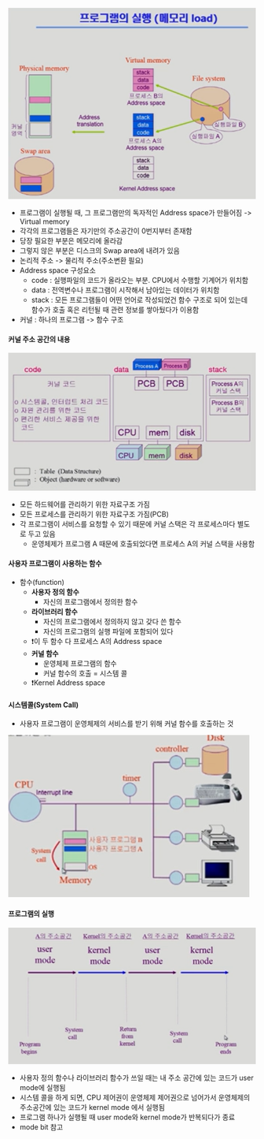![image-20230314145826402](./assets/image-20230314145826402.png)

- 프로그램이 실행될 때, 그 프로그램만의 독자적인 Address space가 만들어짐 -> Virtual memory
- 각각의 프로그램들은 자기만의 주소공간이 0번지부터 존재함
- 당장 필요한 부분은 메모리에 올라감
- 그렇지 않은 부분은 디스크의 Swap area에 내려가 있음
- 논리적 주소 -> 물리적 주소(주소변환 필요)
- Address space 구성요소
  - code : 실행파일의 코드가 올라오는 부분. CPU에서 수행할 기계어가 위치함
  - data : 전역변수나 프로그램이 시작해서 남아있는 데이터가 위치함
  - stack : 모든 프로그램들이 어떤 언어로 작성되었건 함수 구조로 되어 있는데 함수가 호출 혹은 리턴될 때 관련 정보를 쌓아뒀다가 이용함
- 커널 : 하나의 프로그램 -> 함수 구조



#### 커널 주소 공간의 내용

![image-20230314150902535](./assets/image-20230314150902535.png)

- 모든 하드웨어를 관리하기 위한 자료구조 가짐
- 모든 프로세스를 관리하기 위한 자료구조 가짐(PCB)
- 각 프로그램이 서비스를 요청할 수 있기 때문에 커널 스택은 각 프로세스마다 별도로 두고 있음
  - 운영체제가 프로그램 A 때문에 호출되었다면 프로세스 A의 커널 스택을 사용함



#### 사용자 프로그램이 사용하는 함수

- 함수(function)
  - **사용자 정의 함수**
    - 자신의 프로그램에서 정의한 함수
  - **라이브러리 함수**
    - 자신의 프로그램에서 정의하지 않고 갖다 쓴 함수
    - 자신의 프로그램의 실행 파일에 포함되어 있다
  - ❗이 두 함수 다 프로세스 A의 Address space
  - **커널 함수**
    - 운영체제 프로그램의 함수
    - 커널 함수의 호출 = 시스템 콜
  - ❗Kernel Address space



#### 시스템콜(System Call)

- 사용자 프로그램이 운영체제의 서비스를 받기 위해 커널 함수를 호출하는 것

![image-20230314151623373](./assets/image-20230314151623373.png)



#### 프로그램의 실행

![image-20230314151714741](./assets/image-20230314151714741.png)

- 사용자 정의 함수나 라이브러리 함수가 쓰일 때는 내 주소 공간에 있는 코드가 user mode에 실행됨
- 시스템 콜을 하게 되면, CPU 제어권이 운영체제 제어권으로 넘어가서 운영체제의 주소공간에 있는 코드가 kernel mode 에서 실행됨
- 프로그램 하나가 실행될 때 user mode와 kernel mode가 반복되다가 종료
- mode bit 참고





